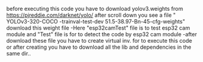 before executing this code you have to download yolov3.weights from https://pjreddie.com/darknet/yolo/ after scroll down you see a file " YOLOv3-320-COCO -trainval-test-dev	51.5-38.97-Bn-45-cfg-weights" download this weight file 
-Here "esp32camTest" file is to test esp32 cam module and "Test" file is for to detect the code by esp32 cam module
-after download these file you have to create virtual inv. for to execute this code or after creating you have to download all the lib and dependencies in the same dir..

